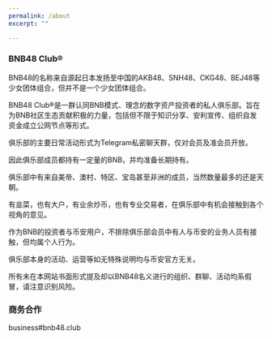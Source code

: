 ```yaml
---
permalink: /about
excerpt: ""

---
```

### BNB48 Club®
BNB48的名称来自源起日本发扬至中国的AKB48、SNH48、CKG48、BEJ48等少女团体组合，但并不是一个少女团体组合。

BNB48 Club®是一群认同BNB模式、理念的数字资产投资者的私人俱乐部。旨在为BNB社区生态贡献积极的力量，包括但不限于知识分享、安利宣传、组织自发资金成立公网节点等形式。

俱乐部的主要日常活动形式为Telegram私密聊天群，仅对会员及准会员开放。

因此俱乐部成员都持有一定量的BNB，并均准备长期持有。

俱乐部中有来自美帝、澳村、特区、宝岛甚至非洲的成员，当然数量最多的还是天朝。

有韭菜，也有大户，有业余炒币，也有专业交易者，在俱乐部中有机会接触到各个视角的意见。

作为BNB的投资者与币安用户，不排除俱乐部会员中有人与币安的业务人员有接触，但均属个人行为。

俱乐部本身的活动、运营等如无特殊说明均与币安官方无关。

所有未在本网站书面形式提及却以BNB48名义进行的组织、群聊、活动均系假冒，请注意识别风险。



### 商务合作
business#bnb48.club
